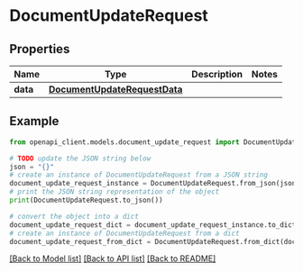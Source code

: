 # DocumentUpdateRequest


## Properties

Name | Type | Description | Notes
------------ | ------------- | ------------- | -------------
**data** | [**DocumentUpdateRequestData**](DocumentUpdateRequestData.md) |  | 

## Example

```python
from openapi_client.models.document_update_request import DocumentUpdateRequest

# TODO update the JSON string below
json = "{}"
# create an instance of DocumentUpdateRequest from a JSON string
document_update_request_instance = DocumentUpdateRequest.from_json(json)
# print the JSON string representation of the object
print(DocumentUpdateRequest.to_json())

# convert the object into a dict
document_update_request_dict = document_update_request_instance.to_dict()
# create an instance of DocumentUpdateRequest from a dict
document_update_request_from_dict = DocumentUpdateRequest.from_dict(document_update_request_dict)
```
[[Back to Model list]](../README.md#documentation-for-models) [[Back to API list]](../README.md#documentation-for-api-endpoints) [[Back to README]](../README.md)


